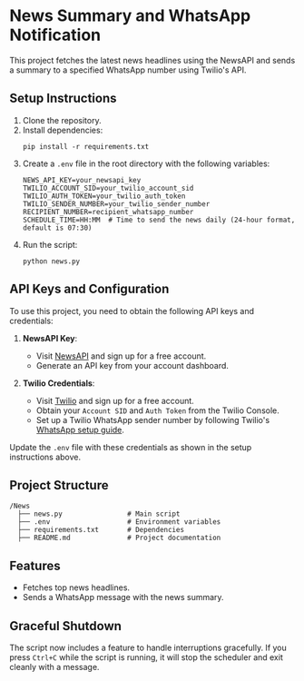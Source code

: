 # News Summary and WhatsApp Notification

This project fetches the latest news headlines using the NewsAPI and sends a summary to a specified WhatsApp number using Twilio's API.

## Setup Instructions

1. Clone the repository.
2. Install dependencies:
   ```
   pip install -r requirements.txt
   ```
3. Create a `.env` file in the root directory with the following variables:
   ```
   NEWS_API_KEY=your_newsapi_key
   TWILIO_ACCOUNT_SID=your_twilio_account_sid
   TWILIO_AUTH_TOKEN=your_twilio_auth_token
   TWILIO_SENDER_NUMBER=your_twilio_sender_number
   RECIPIENT_NUMBER=recipient_whatsapp_number
   SCHEDULE_TIME=HH:MM  # Time to send the news daily (24-hour format, default is 07:30)
   ```
4. Run the script:
   ```
   python news.py
   ```

## API Keys and Configuration

To use this project, you need to obtain the following API keys and credentials:

1. **NewsAPI Key**:
   - Visit [NewsAPI](https://newsapi.org/) and sign up for a free account.
   - Generate an API key from your account dashboard.

2. **Twilio Credentials**:
   - Visit [Twilio](https://www.twilio.com/) and sign up for a free account.
   - Obtain your `Account SID` and `Auth Token` from the Twilio Console.
   - Set up a Twilio WhatsApp sender number by following Twilio's [WhatsApp setup guide](https://www.twilio.com/whatsapp).

Update the `.env` file with these credentials as shown in the setup instructions above.

## Project Structure

```
/News
  ├── news.py                # Main script
  ├── .env                   # Environment variables
  ├── requirements.txt       # Dependencies
  ├── README.md              # Project documentation
```

## Features
- Fetches top news headlines.
- Sends a WhatsApp message with the news summary.

## Graceful Shutdown

The script now includes a feature to handle interruptions gracefully. If you press `Ctrl+C` while the script is running, it will stop the scheduler and exit cleanly with a message.